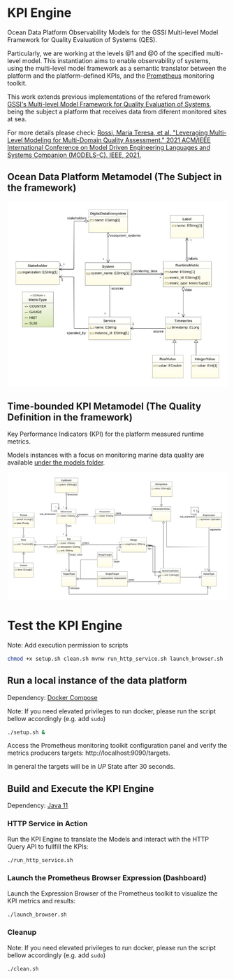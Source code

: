 # KPI Engine

Ocean Data Platform Observability Models for the GSSI Multi-level Model Framework for Quality Evaluation of Systems (QES).

Particularly, we are working at the levels @1 and @0 of the specified multi-level model.
This instantiation aims to enable observability of systems, using the multi-level model framework as a semantic translator between the platform and the platform-defined KPIs, and the [Prometheus](https://prometheus.io/) monitoring toolkit.


This work extends previous implementations of the refered framework [GSSI's Multi-level Model Framework for Quality Evaluation of Systems](https://github.com/gssi/SmartCityModeling), being the subject a platform that receives data from diferent monitored sites at sea.

For more details please check: [Rossi, Maria Teresa, et al. "Leveraging Multi-Level Modeling for Multi-Domain Quality Assessment." 2021 ACM/IEEE International Conference on Model Driven Engineering Languages and Systems Companion (MODELS-C). IEEE, 2021.](https://ieeexplore.ieee.org/abstract/document/9643700)

## Ocean Data Platform Metamodel (The Subject in the framework)

![Ocean Data Platform Metamodel](/img/data_platform-diag.jpeg "Ecore Diagram")


## Time-bounded KPI Metamodel (The Quality Definition in the framework)
Key Performance Indicators (KPI) for the platform measured runtime metrics.

Models instances with a focus on monitoring marine data quality are available [under the models folder](models/).

![KPI Metamodel](/img/timedKpi-diag.jpeg "Ecore Diagram")

# Test the KPI Engine

Note: Add execution permission to scripts 

```bash
chmod +x setup.sh clean.sh mvnw run_http_service.sh launch_browser.sh
```

## Run a local instance of the data platform
Dependency: [Docker Compose](https://docs.docker.com/compose/install/)

Note: If you need elevated privileges to run docker, please run the script bellow accordingly (e.g. add ``` sudo ```) 

```bash
./setup.sh &
```
Access the Prometheus monitoring toolkit configuration panel and verify the metrics producers targets:
http://localhost:9090/targets.

In general the targets will be in *UP* State after 30 seconds.


## Build and Execute the KPI Engine 
Dependency: [Java 11](https://www.oracle.com/java/technologies/downloads/#java11)

### HTTP Service in Action
Run the KPI Engine to translate the Models and interact with the HTTP Query API to fullfill the KPIs:

```bash
./run_http_service.sh
```


### Launch the Prometheus Browser Expression (Dashboard)
Launch the Expression Browser of the Prometheus toolkit to visualize the KPI metrics and results:

```bash
./launch_browser.sh
```

### Cleanup

Note: If you need elevated privileges to run docker, please run the script bellow accordingly (e.g. add ``` sudo ```) 

```bash
./clean.sh
```
